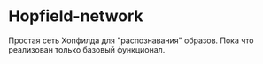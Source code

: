 # Hopfield-network
Простая сеть Хопфилда для "распознавания" образов. Пока что реализован только базовый функционал. 

